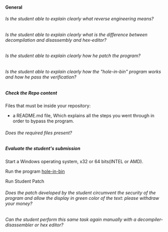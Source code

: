 #### General

###### Is the student able to explain clearly what reverse engineering means?

###### Is the student able to explain clearly what is the difference between decompilation and disassembly and hex-editor?

###### Is the student able to explain clearly how he patch the program?

###### Is the student able to explain clearly how the "hole-in-bin" program works and how he pass the verification?

##### Check the Repo content

Files that must be inside your repository:

- a README.md file, Which explains all the steps you went through in order to bypass the program.

###### Does the required files present?

##### Evaluate the student's submission

Start a Windows operating system, x32 or 64 bits(INTEL or AMD).

Run the program [hole-in-bin](../resources/hole-in-bin.exe)

Run Student Patch

###### Does the patch developed by the student circumvent the security of the program and allow the display in green color of the text: please withdraw your money?

###### Can the student perform this same task again manually with a decompiler-disassembler or hex editor?
